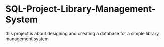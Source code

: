 # SQL-Project-Library-Management-System
this project is about designing and creating a database for a simple library management system
